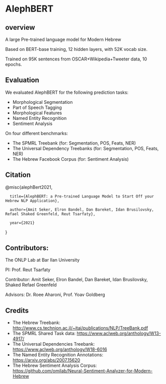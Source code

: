 # AlephBERT

## overview

A large Pre-trained language model for Modern Hebrew

Based on BERT-base training, 12 hidden layers, with 52K vocab size.

Trained on 95K sentences from OSCAR+Wikipedia+Tweeter data, 10 epochs.

## Evaluation

We evaluated AlephBERT for the following prediction tasks:

- Morphological Segmentation
- Part of Speech Tagging
- Morphological Features
- Named Entity Recognition
- Sentiment Analysis

On four different benchmarks:

- The SPMRL Treebank (for: Segmentation, POS, Feats, NER)
- The Universal Dependency Treebanks  (for: Segmentation, POS, Feats, NER)  
- The Hebrew Facebook Corpus (for: Sentiment Analysis)

## Citation

@misc{alephBert2021,

      title={AlephBERT: a Pre-trained Language Model to Start Off your Hebrew NLP Application}, 
      
      author={Amit Seker, Elron Bandel, Dan Bareket, Idan Brusilovsky, Refael Shaked Greenfeld, Reut Tsarfaty},
      
      year={2021}
      
}

## Contributors:

The ONLP Lab at Bar Ilan University

PI: Prof. Reut Tsarfaty

Contributor: Amit Seker, Elron Bandel, Dan Bareket, Idan Brusilovsky, Shaked Refael Greenfeld

Advisors: Dr. Roee Aharoni, Prof. Yoav Goldberg


## Credits

- The Hebrew Treebank: http://www.cs.technion.ac.il/~itai/publications/NLP/TreeBank.pdf
- The SPMRL Shared Task data: https://www.aclweb.org/anthology/W13-4917/
- The Universal Dependencies Treebank: https://www.aclweb.org/anthology/W18-6016
- The Named Entity Recognition Annotations: https://arxiv.org/abs/2007.15620
- The Hebrew Sentiment Analysis Corpus: https://github.com/omilab/Neural-Sentiment-Analyzer-for-Modern-Hebrew



